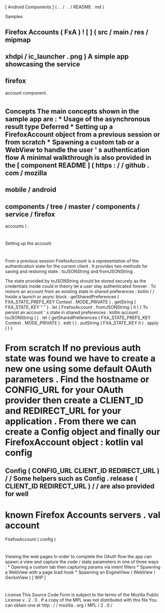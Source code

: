 #
[
Android
Components
]
(
.
.
/
.
.
/
README
.
md
)
>
Samples
>
Firefox
Accounts
(
FxA
)
!
[
]
(
src
/
main
/
res
/
mipmap
-
xhdpi
/
ic_launcher
.
png
)
A
simple
app
showcasing
the
service
-
firefox
-
account
component
.
#
#
Concepts
The
main
concepts
shown
in
the
sample
app
are
:
*
Usage
of
the
asynchronous
result
type
Deferred
*
Setting
up
a
FirefoxAccount
object
from
a
previous
session
or
from
scratch
*
Spawning
a
custom
tab
or
a
WebView
to
handle
the
user
'
s
authentication
flow
A
minimal
walkthrough
is
also
provided
in
the
[
component
README
]
(
https
:
/
/
github
.
com
/
mozilla
-
mobile
/
android
-
components
/
tree
/
master
/
components
/
service
/
firefox
-
accounts
)
.
#
#
Setting
up
the
account
#
#
#
From
a
previous
session
FirefoxAccount
is
a
representation
of
the
authentication
state
for
the
current
client
.
It
provides
two
methods
for
saving
and
restoring
state
:
toJSONString
and
fromJSONString
.
>
The
state
provided
by
toJSONString
should
be
stored
securely
as
the
credentials
inside
could
in
theory
let
a
user
stay
authenticated
forever
.
To
restore
an
account
from
an
existing
state
in
shared
preferences
:
kotlin
/
/
Inside
a
launch
or
async
block
:
getSharedPreferences
(
FXA_STATE_PREFS_KEY
Context
.
MODE_PRIVATE
)
.
getString
(
FXA_STATE_KEY
"
"
)
.
let
{
FirefoxAccount
.
fromJSONString
(
it
)
}
To
persist
an
account
'
s
state
in
shared
preferences
:
kotlin
account
.
toJSONString
(
)
.
let
{
getSharedPreferences
(
FXA_STATE_PREFS_KEY
Context
.
MODE_PRIVATE
)
.
edit
(
)
.
putString
(
FXA_STATE_KEY
it
)
.
apply
(
)
}
#
#
#
From
scratch
If
no
previous
auth
state
was
found
we
have
to
create
a
new
one
using
some
default
OAuth
parameters
.
Find
the
hostname
or
CONFIG_URL
for
your
OAuth
provider
then
create
a
CLIENT_ID
and
REDIRECT_URL
for
your
application
.
From
there
we
can
create
a
Config
object
and
finally
our
FirefoxAccount
object
:
kotlin
val
config
=
Config
(
CONFIG_URL
CLIENT_ID
REDIRECT_URL
)
/
/
Some
helpers
such
as
Config
.
release
(
CLIENT_ID
REDIRECT_URL
)
/
/
are
also
provided
for
well
-
known
Firefox
Accounts
servers
.
val
account
=
FirefoxAccount
(
config
)
#
#
Viewing
the
web
pages
In
order
to
complete
the
OAuth
flow
the
app
can
spawn
a
view
and
capture
the
code
/
state
parameters
in
one
of
three
ways
:
*
Opening
a
custom
tab
then
capturing
params
via
intent
filters
*
Spawning
a
WebView
with
a
page
load
hook
*
Spawning
an
EngineView
(
WebView
/
GeckoView
)
[
WIP
]
#
#
License
This
Source
Code
Form
is
subject
to
the
terms
of
the
Mozilla
Public
License
v
.
2
.
0
.
If
a
copy
of
the
MPL
was
not
distributed
with
this
file
You
can
obtain
one
at
http
:
/
/
mozilla
.
org
/
MPL
/
2
.
0
/
